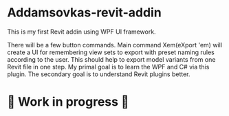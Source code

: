 # Addamsovkas-revit-addin

This is my first Revit addin using WPF UI framework.

There will be a few button commands. Main command Xem(eXport 'em) will create a UI for remembering view sets to export with preset naming rules according to the user.
This should help to export model variants from one Revit file in one step. My primal goal is to learn the WPF and C# via this plugin. The secondary goal is to understand Revit plugins better.

# 🚧 Work in progress 🚧
